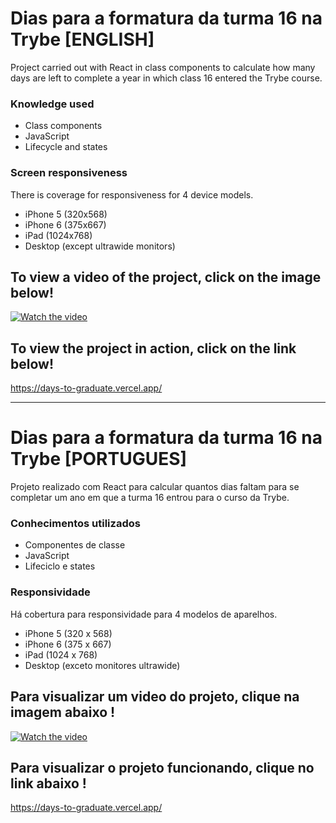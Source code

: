# Dias para a formatura da turma 16 na Trybe [ENGLISH]

Project carried out with React in class components to calculate how many days are left to complete a year in which class 16 entered the Trybe course.

### Knowledge used
* Class components
* JavaScript
* Lifecycle and states 


### Screen responsiveness
There is coverage for responsiveness for 4 device models.
* iPhone 5 (320x568)
* iPhone 6 (375x667)
* iPad (1024x768)
* Desktop (except ultrawide monitors)


## To view a video of the project, click on the image below!

[![Watch the video](https://encrypted-tbn0.gstatic.com/images?q=tbn:ANd9GcTvX7XjW8SbO7M8RFY41EYr8WtFq9QouZ7L5A&usqp=CAU)](https://youtu.be/oJDPAqz5IEs)

## To view the project in action, click on the link below!

https://days-to-graduate.vercel.app/





-------------------------------------






# Dias para a formatura da turma 16 na Trybe [PORTUGUES]

Projeto realizado com React para calcular quantos dias faltam para se completar um ano em que a turma 16 entrou para o curso da Trybe.

### Conhecimentos utilizados
* Componentes de classe 
* JavaScript
* Lifeciclo e states 


### Responsividade
Há cobertura para responsividade para 4 modelos de aparelhos.
* iPhone 5 (320 x 568)
* iPhone 6 (375 x 667)
* iPad (1024 x 768)
* Desktop (exceto monitores ultrawide)


## Para visualizar um video do projeto, clique na imagem abaixo !

[![Watch the video](https://encrypted-tbn0.gstatic.com/images?q=tbn:ANd9GcTvX7XjW8SbO7M8RFY41EYr8WtFq9QouZ7L5A&usqp=CAU)](https://youtu.be/oJDPAqz5IEs)

## Para visualizar o projeto funcionando, clique no link abaixo !

https://days-to-graduate.vercel.app/
